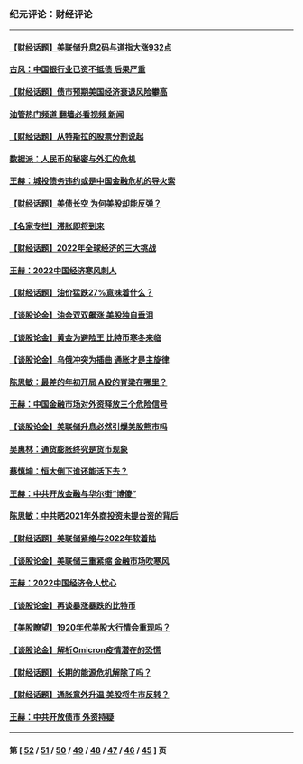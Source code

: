 ### 纪元评论：财经评论
---
#### [【财经话题】美联储升息2码与道指大涨932点](../../pages/nsc1026/n13727377.md?05060330) 
#### [古风：中国银行业已资不抵债 后果严重](../../pages/nsc1026/n13726111.md?05060330) 
#### [【财经话题】债市预期美国经济衰退风险攀高](../../pages/nsc1026/n13698043.md?05060330) 
#### [油管热门频道 翻墙必看视频 新闻](ok?05060330)
#### [【财经话题】从特斯拉的股票分割说起](../../pages/nsc1026/n13679733.md?05060330) 
#### [数据派：人民币的秘密与外汇的危机](../../pages/nsc1026/n13667092.md?05060330) 
#### [王赫：城投债务违约或是中国金融危机的导火索](../../pages/nsc1026/n13665322.md?05060330) 
#### [【财经话题】美债长空 为何美股却能反弹？](../../pages/nsc1026/n13665895.md?05060330) 
#### [【名家专栏】滞胀即将到来](../../pages/nsc1026/n13658171.md?05060330) 
#### [【财经话题】2022年全球经济的三大挑战](../../pages/nsc1026/n13654423.md?05060330) 
#### [王赫：2022中国经济寒风刺人](../../pages/nsc1026/n13651403.md?05060330) 
#### [【财经话题】油价猛跌27%意味着什么？](../../pages/nsc1026/n13648767.md?05060330) 
#### [【谈股论金】油金双双飙涨 美股独自垂泪](../../pages/nsc1026/n13631742.md?05060330) 
#### [【谈股论金】黄金为避险王 比特币寒冬来临](../../pages/nsc1026/n13600406.md?05060330) 
#### [【谈股论金】乌俄冲突为插曲 通胀才是主旋律](../../pages/nsc1026/n13576797.md?05060330) 
#### [陈思敏：最差的年初开局 A股的脊梁在哪里？](../../pages/nsc1026/n13558359.md?05060330) 
#### [王赫：中国金融市场对外资释放三个危险信号](../../pages/nsc1026/n13546389.md?05060330) 
#### [【谈股论金】美联储升息必然引爆美股熊市吗](../../pages/nsc1026/n13519194.md?05060330) 
#### [吴惠林：通货膨胀终究是货币现象](../../pages/nsc1026/n13512979.md?05060330) 
#### [蔡慎坤：恒大倒下谁还能活下去？](../../pages/nsc1026/n13501831.md?05060330) 
#### [王赫：中共开放金融与华尔街“博傻”](../../pages/nsc1026/n13501138.md?05060330) 
#### [陈思敏：中共晒2021年外商投资未提台资的背后](../../pages/nsc1026/n13501057.md?05060330) 
#### [【财经话题】美联储紧缩与2022年软着陆](../../pages/nsc1026/n13498354.md?05060330) 
#### [【谈股论金】美联储三重紧缩 金融市场吹寒风](../../pages/nsc1026/n13487202.md?05060330) 
#### [王赫：2022中国经济令人忧心](../../pages/nsc1026/n13480433.md?05060330) 
#### [【谈股论金】再谈暴涨暴跌的比特币](../../pages/nsc1026/n13428036.md?05060330) 
#### [【美股瞭望】1920年代美股大行情会重现吗？](../../pages/nsc1026/n13425425.md?05060330) 
#### [【谈股论金】解析Omicron疫情潜在的恐慌](../../pages/nsc1026/n13403704.md?05060330) 
#### [【财经话题】长期的能源危机解除了吗？](../../pages/nsc1026/n13378041.md?05060330) 
#### [【财经话题】通胀意外升温 美股将牛市反转？](../../pages/nsc1026/n13370659.md?05060330) 
#### [王赫：中共开放债市 外资持疑](../../pages/nsc1026/n13366203.md?05060330) 

---
#### 第 [ [52](./52.md?05060330) / [51](./51.md?05060330) / [50](./50.md?05060330) / [49](./49.md?05060330) / [48](./48.md?05060330) / [47](./47.md?05060330) / [46](./46.md?05060330) / [45](./45.md?05060330) ] 页
